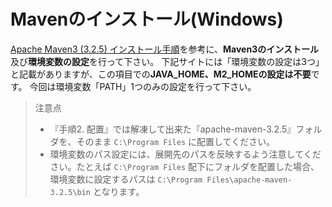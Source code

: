 # Mavenのインストール(Windows)

[Apache Maven3 (3.2.5) インストール手順](http://weblabo.oscasierra.net/install-maven-32-windows/)を参考に、**Maven3のインストール**及び**環境変数の設定**を行って下さい。
下記サイトには「環境変数の設定は3つ」と記載がありますが、この項目での**JAVA_HOME、M2_HOMEの設定は不要**です。
今回は環境変数「PATH」1つのみの設定を行って下さい。

> 注意点
> * 『手順2. 配置』では解凍して出来た『apache-maven-3.2.5』フォルダを、そのまま `C:\Program Files` に配置してください。
> * 環境変数のパス設定には、展開先のパスを反映するよう注意してください。たとえば `C:\Program Files` 配下にフォルダを配置した場合、環境変数に設定するパスは `C:\Program Files\apache-maven-3.2.5\bin` となります。
